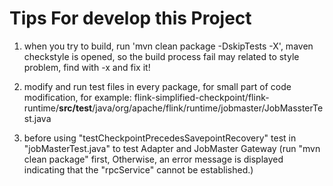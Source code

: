# Tips For develop this Project

1. when you try to build, run 'mvn clean package -DskipTests -X', 
maven checkstyle is opened, so the build process fail may related 
to style problem, find with -x and fix it!

2. modify and run test files in every package, for small part of code modification, for example:
   flink-simplified-checkpoint/flink-runtime/**src/test**/java/org/apache/flink/runtime/jobmaster/JobMassterTest.java

3. before using  "testCheckpointPrecedesSavepointRecovery" test in "jobMasterTest.java" to test Adapter and
JobMaster Gateway (run "mvn clean package" first, Otherwise, an error message is displayed 
indicating that the "rpcService" cannot be established.)
